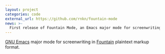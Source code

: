 ```yaml
---
layout: project
categories: code
external_url: https://github.com/rnkn/fountain-mode
news: >-
  First release of Fountain Mode, an Emacs major mode for screenwriting.
---
```


[GNU Emacs][emacs] major mode for screenwriting in [Fountain][] plaintext markup
format.

[emacs]: https://www.gnu.org/software/emacs
[fountain]: https://fountain.io
